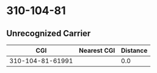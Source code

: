 # 310-104-81
## Unrecognized Carrier


| CGI | Nearest CGI | Distance |
|-----|-------------|----------|
| 310-104-81-61991 |  | 0.0 |
